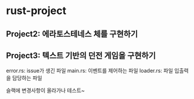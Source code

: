 # rust-project


## Project2: 에라토스테네스 체를 구현하기


## Project3: 텍스트 기반의 던전 게임을 구현하기
error.rs: issue가 생긴 파일
main.rs: 이벤트를 제어하는 파일
loader.rs: 파일 입출력을 담당하는 파일

슬랙에 변경사항이 올라가나 테스트~
